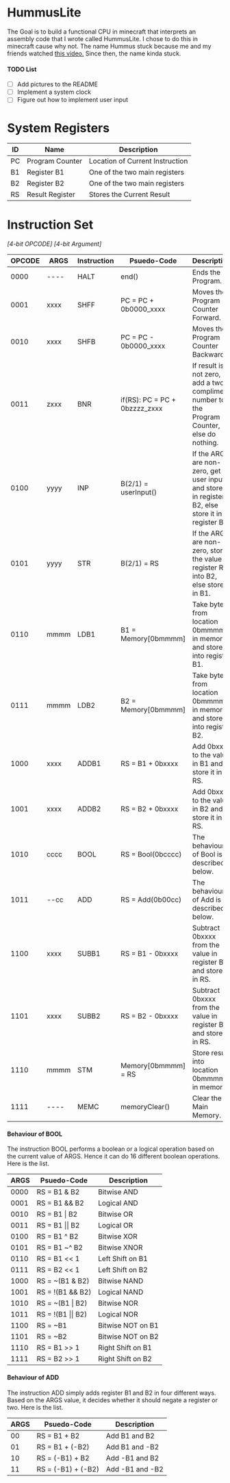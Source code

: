 # HummusLite

The Goal is to build a functional CPU in minecraft that interprets an assembly code that I wrote called HummusLite. I chose to do this in minecraft cause why not. The name Hummus stuck because me and my friends watched [this video.](https://www.youtube.com/watch?v=_QdPW8JrYzQ) Since then, the name kinda stuck.

#### TODO List
- [ ] Add pictures to the README
- [ ] Implement a system clock
- [ ] Figure out how to implement user input

# System Registers
ID | Name | Description
---|------|----------------
PC | Program Counter | Location of Current Instruction
B1 | Register B1 | One of the two main registers
B2 | Register B2 | One of the two main registers
RS | Result Register | Stores the Current Result

# Instruction Set

_[4-bit OPCODE] [4-bit Argument]_

OPCODE | ARGS | Instruction | Psuedo-Code | Description
-------|------|-------------|-------------|------------
0000 | ---- | HALT | end() | Ends the Program.
0001 | xxxx | SHFF | PC = PC + 0b0000_xxxx | Moves the Program Counter Forward.
0010 | xxxx | SHFB | PC = PC - 0b0000_xxxx | Moves the Program Counter Backward.
0011 | zxxx | BNR |  if(RS): PC = PC + 0bzzzz_zxxx | If result is not zero, add a two's compliment number to the Program Counter, else do nothing.
0100 | yyyy | INP | B(2/1) = userInput() | If the ARGS are non-zero, get user input and store it in register B2, else store it in register B1.
0101 | yyyy | STR | B(2/1) = RS | If the ARGS are non-zero, store the value of register RS into B2, else store it in B1.
0110 | mmmm | LDB1 | B1 = Memory[0bmmmm] | Take byte from location 0bmmmm in memory and store it into register B1.
0111 | mmmm | LDB2 | B2 = Memory[0bmmmm] | Take byte from location 0bmmmm in memory and store it into register B2.
1000 | xxxx | ADDB1 | RS = B1 + 0bxxxx | Add 0bxxxx to the value in B1 and store it in RS.
1001 | xxxx | ADDB2 | RS = B2 + 0bxxxx | Add 0bxxxx to the value in B2 and store it in RS.
1010 | cccc | BOOL | RS = Bool(0bcccc) | The behaviour of Bool is described below.
1011 | --cc | ADD | RS = Add(0b00cc) | The behaviour of Add is described below.
1100 | xxxx | SUBB1 | RS = B1 - 0bxxxx | Subtract 0bxxxx from the value in register B1 and store it in RS.
1101 | xxxx | SUBB2 | RS = B2 - 0bxxxx | Subtract 0bxxxx from the value in register B2 and store it in RS.
1110 | mmmm | STM | Memory[0bmmmm] = RS | Store result into location 0bmmmm in memory.
1111 | ---- | MEMC | memoryClear() | Clear the Main Memory.

#### Behaviour of BOOL
The instruction BOOL performs a boolean or a logical operation based on the current value of ARGS. Hence it can do 16 different boolean operations. Here is the list.

ARGS | Psuedo-Code | Description
----------|-------------|------------
0000 | RS = B1 & B2 | Bitwise AND
0001 | RS = B1 && B2 | Logical AND
0010 | RS = B1 \| B2 | Bitwise OR
0011 | RS = B1 \|\| B2 | Logical OR
0100 | RS = B1 ^ B2 | Bitwise XOR
0101 | RS = B1 ~^ B2 | Bitwise XNOR
0110 | RS = B1 << 1 | Left Shift on B1
0111 | RS = B2 << 1 | Left Shift on B2
1000 | RS = ~(B1 & B2) | Bitwise NAND
1001 | RS = !(B1 && B2) | Logical NAND
1010 | RS = ~(B1 \| B2) | Bitwise NOR
1011 | RS = !(B1 \|\| B2) | Logical NOR
1100 | RS = ~B1 | Bitwise NOT on B1
1101 | RS = ~B2 | Bitwise NOT on B2
1110 | RS = B1 >> 1 | Right Shift on B1
1111 | RS = B2 >> 1 | Right Shift on B2

#### Behaviour of ADD
The instruction ADD simply adds register B1 and B2 in four different ways. Based on the ARGS value, it decides whether it should negate a register or two. Here is the list.

ARGS | Psuedo-Code | Description
-----|-------------|------------
00 | RS = B1 + B2 | Add B1 and B2
01 | RS = B1 + (-B2) | Add B1 and -B2
10 | RS = (-B1) + B2 | Add -B1 and B2
11 | RS = (-B1) + (-B2) | Add -B1 and -B2
